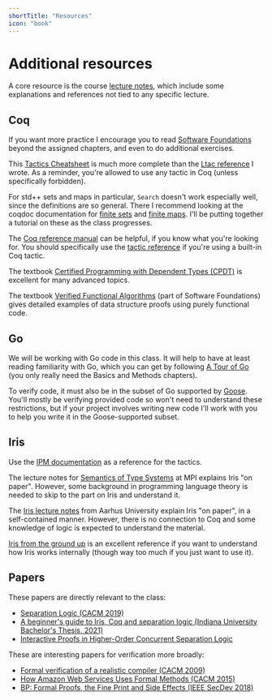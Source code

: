 ```yaml
---
shortTitle: "Resources"
icon: "book"
---
```


# Additional resources

A core resource is the course [lecture notes](./notes/), which include some explanations and references not tied to any specific lecture.

## Coq

If you want more practice I encourage you to read [Software Foundations](https://softwarefoundations.cis.upenn.edu/lf-current/toc.html) beyond the assigned chapters, and even to do additional exercises.

This [Tactics Cheatsheet](https://www.cs.cornell.edu/courses/cs3110/2018sp/a5/coq-tactics-cheatsheet.html) is much more complete than the [Ltac reference](./notes/ltac.md) I wrote. As a reminder, you're allowed to use any tactic in Coq (unless specifically forbidden).

For std++ sets and maps in particular, `Search` doesn't work especially well, since the definitions are so general. There I recommend looking at the coqdoc documentation for [finite sets](https://plv.mpi-sws.org/coqdoc/stdpp/stdpp.fin_sets.html) and [finite maps](https://plv.mpi-sws.org/coqdoc/stdpp/stdpp.fin_maps.html). I'll be putting together a tutorial on these as the class progresses.

The [Coq reference manual](https://coq.inria.fr/doc/master/refman/index.html) can be helpful, if you know what you're looking for. You should specifically use the [tactic reference](https://coq.inria.fr/doc/master/refman/coq-tacindex.html) if you're using a built-in Coq tactic.

The textbook [Certified Programming with Dependent Types (CPDT)](http://adam.chlipala.net/cpdt/cpdt.pdf) is excellent for many advanced topics.

The textbook [Verified Functional Algorithms](https://softwarefoundations.cis.upenn.edu/vfa-current/index.html) (part of Software Foundations) gives detailed examples of data structure proofs using purely functional code.

## Go

We will be working with Go code in this class. It will help to have at least reading familiarity with Go, which you can get by following [A Tour of Go](https://go.dev/tour/welcome/1) (you only really need the Basics and Methods chapters).

To verify code, it must also be in the subset of Go supported by [Goose](https://github.com/goose-lang/goose). You'll mostly be verifying provided code so won't need to understand these restrictions, but if your project involves writing new code I'll work with you to help you write it in the Goose-supported subset.

## Iris

Use the [IPM documentation](https://gitlab.mpi-sws.org/iris/iris/blob/master/docs/proof_mode.md) as a reference for the tactics.

The lecture notes for [Semantics of Type Systems](https://plv.mpi-sws.org/semantics-course/lecturenotes.pdf) at MPI explains Iris "on paper". However, some background in programming language theory is needed to skip to the part on Iris and understand it.

The [Iris lecture notes](https://iris-project.org/tutorial-material.html) from Aarhus University explain Iris "on paper", in a self-contained manner. However, there is no connection to Coq and some knowledge of logic is expected to understand the material.

[Iris from the ground up](https://people.mpi-sws.org/~dreyer/papers/iris-ground-up/paper.pdf) is an excellent reference if you want to understand how Iris works internally (though way too much if you just want to use it).

## Papers

These papers are directly relevant to the class:

- [Separation Logic (CACM 2019)](https://dl.acm.org/doi/pdf/10.1145/3211968)
- [A beginner's guide to Iris, Coq and separation logic (Indiana University Bachelor's Thesis, 2021)](https://arxiv.org/pdf/2105.12077)
- [Interactive Proofs in Higher-Order Concurrent Separation Logic](https://iris-project.org/pdfs/2017-popl-proofmode-final.pdf)

These are interesting papers for verification more broadly:

- [Formal verification of a realistic compiler (CACM 2009)](https://dl.acm.org/doi/pdf/10.1145/1538788.1538814)
- [How Amazon Web Services Uses Formal Methods (CACM 2015)](https://assets.amazon.science/67/f9/92733d574c11ba1a11bd08bfb8ae/how-amazon-web-services-uses-formal-methods.pdf)
- [BP: Formal Proofs, the Fine Print and Side Effects (IEEE SecDev 2018)](https://6826.csail.mit.edu/2020/papers/secdev2018.pdf)
